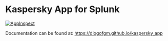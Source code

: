 # Kaspersky App for Splunk
[![AppInspect](https://github.com/diogofgm/kaspersky_app/actions/workflows/appinspect.yml/badge.svg)](https://github.com/diogofgm/kaspersky_app/actions/workflows/appinspect.yml)

Documentation can be found at:
https://diogofgm.github.io/kaspersky_app
